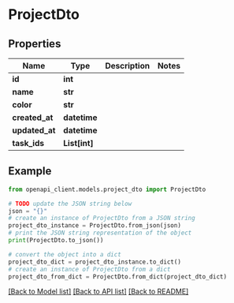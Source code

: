 # ProjectDto


## Properties

Name | Type | Description | Notes
------------ | ------------- | ------------- | -------------
**id** | **int** |  | 
**name** | **str** |  | 
**color** | **str** |  | 
**created_at** | **datetime** |  | 
**updated_at** | **datetime** |  | 
**task_ids** | **List[int]** |  | 

## Example

```python
from openapi_client.models.project_dto import ProjectDto

# TODO update the JSON string below
json = "{}"
# create an instance of ProjectDto from a JSON string
project_dto_instance = ProjectDto.from_json(json)
# print the JSON string representation of the object
print(ProjectDto.to_json())

# convert the object into a dict
project_dto_dict = project_dto_instance.to_dict()
# create an instance of ProjectDto from a dict
project_dto_from_dict = ProjectDto.from_dict(project_dto_dict)
```
[[Back to Model list]](../README.md#documentation-for-models) [[Back to API list]](../README.md#documentation-for-api-endpoints) [[Back to README]](../README.md)


